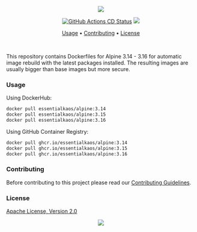 <p align="center"><a href="#readme"><img src="https://gh.kaos.st/alpine.svg"/></a></p>

<p align="center">
  <a href="https://kaos.sh/w/alpine/cd"><img src="https://kaos.sh/w/alpine/cd.svg" alt="GitHub Actions CD Status" /></a>
  <a href="#license"><img src="https://gh.kaos.st/apache2.svg"></a>
</p>

<p align="center"><a href="#usage">Usage</a> • <a href="#contributing">Contributing</a> • <a href="#license">License</a></p>

<br/>

This repository contains Dockerfiles for Alpine 3.14 - 3.16 for automatic image rebuild with the latest packages installed. The resulting images are usually bigger than base images but more secure.

### Usage

Using DockerHub:

```bash
docker pull essentialkaos/alpine:3.14
docker pull essentialkaos/alpine:3.15
docker pull essentialkaos/alpine:3.16
```

Using GitHub Container Registry:

```bash
docker pull ghcr.io/essentialkaos/alpine:3.14
docker pull ghcr.io/essentialkaos/alpine:3.15
docker pull ghcr.io/essentialkaos/alpine:3.16
```

### Contributing

Before contributing to this project please read our [Contributing Guidelines](https://github.com/essentialkaos/contributing-guidelines#contributing-guidelines).

### License

[Apache License, Version 2.0](http://www.apache.org/licenses/LICENSE-2.0)

<p align="center"><a href="https://essentialkaos.com"><img src="https://gh.kaos.st/ekgh.svg"/></a></p>
